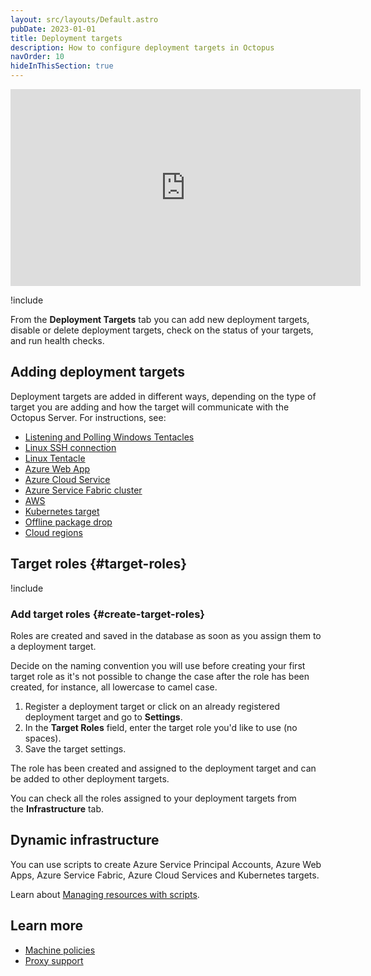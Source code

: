 ```yaml
---
layout: src/layouts/Default.astro
pubDate: 2023-01-01
title: Deployment targets
description: How to configure deployment targets in Octopus
navOrder: 10
hideInThisSection: true
---
```


<iframe width="560" height="315" src="https://www.youtube.com/embed/CBws8yDaN4w" frameborder="0" allow="accelerometer; autoplay; encrypted-media; gyroscope; picture-in-picture" allowfullscreen></iframe>

!include <deployment-targets>

From the **Deployment Targets** tab you can add new deployment targets, disable or delete deployment targets, check on the status of your targets, and run health checks.

## Adding deployment targets

Deployment targets are added in different ways, depending on the type of target you are adding and how the target will communicate with the Octopus Server. For instructions, see:

- [Listening and Polling Windows Tentacles](/docs/infrastructure/deployment-targets/tentacle/windows/)
- [Linux SSH connection](/docs/infrastructure/deployment-targets/linux/ssh-target/)
- [Linux Tentacle](/docs/infrastructure/deployment-targets/tentacle/linux/)
- [Azure Web App](/docs/infrastructure/deployment-targets/azure/web-app-targets/)
- [Azure Cloud Service](/docs/infrastructure/deployment-targets/azure/cloud-service-targets/)
- [Azure Service Fabric cluster](/docs/infrastructure/deployment-targets/azure/service-fabric-cluster-targets/)
- [AWS](/docs/infrastructure/accounts/aws/)
- [Kubernetes target](/docs/infrastructure/deployment-targets/kubernetes-target/)
- [Offline package drop](/docs/infrastructure/deployment-targets/offline-package-drop/)
- [Cloud regions](/docs/infrastructure/deployment-targets/cloud-regions/)

## Target roles {#target-roles}

!include <target-roles>

### Add target roles {#create-target-roles}

Roles are created and saved in the database as soon as you assign them to a deployment target.

Decide on the naming convention you will use before creating your first target role as it's not possible to change the case after the role has been created, for instance, all lowercase to camel case.

1. Register a deployment target or click on an already registered deployment target and go to **Settings**.
2. In the **Target Roles** field, enter the target role you'd like to use (no spaces).
3. Save the target settings.

The role has been created and assigned to the deployment target and can be added to other deployment targets.

You can check all the roles assigned to your deployment targets from the **Infrastructure** tab.

## Dynamic infrastructure

You can use scripts to create Azure Service Principal Accounts, Azure Web Apps, Azure Service Fabric, Azure Cloud Services and Kubernetes targets.

Learn about [Managing resources with scripts](/docs/infrastructure/deployment-targets/dynamic-infrastructure/).

## Learn more

 - [Machine policies](/docs/infrastructure/deployment-targets/machine-policies/)
 - [Proxy support](/docs/infrastructure/deployment-targets/proxy-support/)
